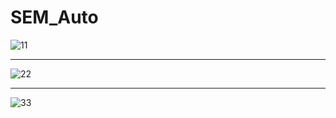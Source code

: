 # SEM_Auto
![11](https://user-images.githubusercontent.com/85789815/163580618-4e96cdc5-09bb-4e11-8508-9197ba8908cf.PNG)
***************
![22](https://user-images.githubusercontent.com/85789815/163580626-be4646fd-c2e5-46ff-b69f-09357c7821cb.PNG)
***************
![33](https://user-images.githubusercontent.com/85789815/163580656-a2a2c870-6471-482d-8e94-1f02437e95e0.PNG)
